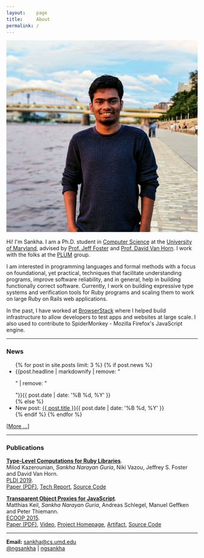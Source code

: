 ```yaml
---
layout:    page
title:     About
permalink: /
---
```


<img src="images/pp.jpeg" class="pp">

Hi! I'm Sankha. I am a Ph.D. student in [Computer Science](https://cs.umd.edu) at the [University of Maryland](https://umd.edu), advised by [Prof. Jeff Foster](http://www.cs.tufts.edu/~jfoster/) and [Prof. David Van Horn](http://www.cs.umd.edu/~dvanhorn/). I work with the folks at the [PLUM](http://www.cs.umd.edu/projects/PL/) group.

I am interested in programming languages and formal methods with a focus on foundational, yet practical, techniques that facilitate understanding programs, improve software reliability, and in general, help in building functionally correct software. Currently, I work on building expressive type systems and verification tools for Ruby programs and scaling them to work on large Ruby on Rails web applications.

In the past, I have worked at [BrowserStack](https://www.browserstack.com) where I helped build infrastructure to allow developers to test apps and websites at large scale. I also used to contribute to SpiderMonkey - Mozilla Firefox's JavaScript engine.

---
### News

<ul class="posts">
{% for post in site.posts limit: 3 %}
{% if post.news %}
<li>{{post.headline | markdownify | remove: "<p>" | remove: "</p>"}}<span>{{ post.date | date: '%B %d, %Y' }}</span></li>
{% else %}
<li>New post: <a href="{{ post.url | prepend: site.baseurl }}">{{ post.title }}</a><span>{{ post.date | date: '%B %d, %Y' }}</span></li>
{% endif %}
{% endfor %}
</ul>

[[More ...](/blog/)]

---
### Publications

[**Type-Level Computations for Ruby Libraries**](https://dl.acm.org/citation.cfm?id=3314630).<br>
Milod Kazerounian, _Sankha Narayan Guria_, Niki Vazou, Jeffrey S. Foster and David Van Horn.<br>
[PLDI 2019](https://pldi19.sigplan.org/).<br>
<span class="pubs-subtext">[Paper (PDF)](/static/comptypes-pldi19.pdf), [Tech Report](https://arxiv.org/abs/1904.03521), [Source Code](https://github.com/plum-umd/rdl)</span>

[**Transparent Object Proxies for JavaScript**](http://dx.doi.org/10.4230/LIPIcs.ECOOP.2015.149).<br>
Matthias Keil, _Sankha Narayan Guria_, Andreas Schlegel, Manuel Geffken and Peter Thiemann.<br>
[ECOOP 2015](https://2015.ecoop.org/).<br>
<span class="pubs-subtext">[Paper (PDF)](/static/tproxy-ecoop15.pdf), [Video](https://www.youtube.com/watch?v=TOjKhi_VZBQ), [Project Homepage](http://proglang.informatik.uni-freiburg.de/proxy/), [Artifact](http://dx.doi.org/10.4230/DARTS.1.1.2), [Source Code](https://github.com/ngsankha/js-tproxy)</span>

---

<i class="about-icon fa fa-envelope"></i> **Email:** [sankha@cs.umd.edu](mailto:sankha@cs.umd.edu)<br>
<i class="about-icon fa fa-twitter"></i> [@ngsankha](https://twitter.com/ngsankha) | <i class="about-icon fa fa-github"></i> [ngsankha](https://github.com/ngsankha)<br>
